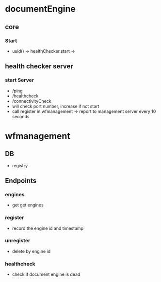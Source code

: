 # documentEngine

## core
### Start
- uuid() -> healthChecker.start -> 

## health checker server
### start Server
  - /ping
  - /healthcheck
  - /connectivityCheck
  - will check port number, increase if not start
  - call register in wfmanagement -> report to management server every 10 seconds


# wfmanagement
## DB
  - registry
## Endpoints
### engines
  - get get engines
### register
  - record the engine id and timestamp
### unregister
  - delete by engine id
### healthcheck
  -  check if document engine is dead
